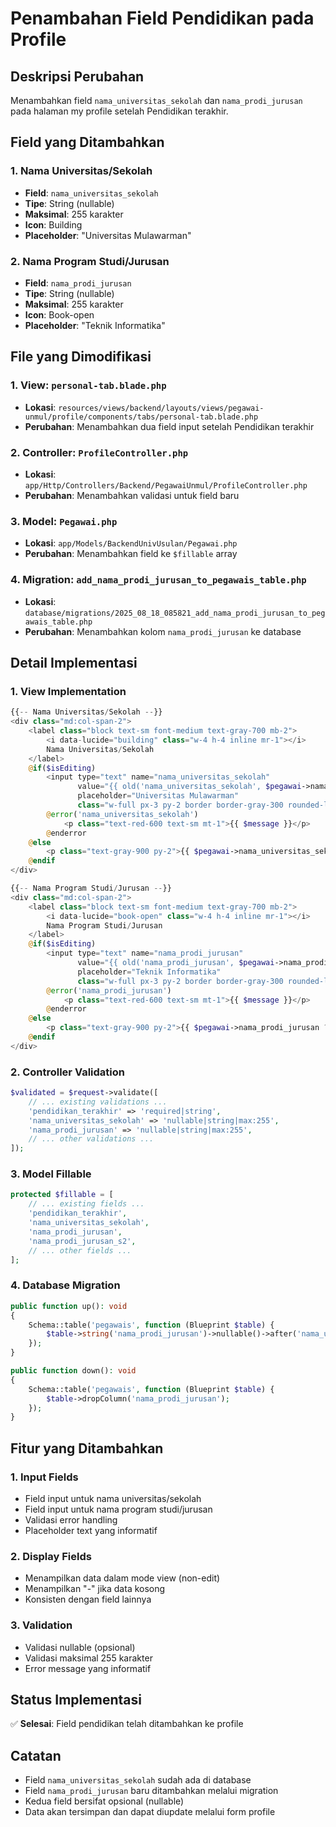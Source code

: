 # Penambahan Field Pendidikan pada Profile

## Deskripsi Perubahan
Menambahkan field `nama_universitas_sekolah` dan `nama_prodi_jurusan` pada halaman my profile setelah Pendidikan terakhir.

## Field yang Ditambahkan

### 1. Nama Universitas/Sekolah
- **Field**: `nama_universitas_sekolah`
- **Tipe**: String (nullable)
- **Maksimal**: 255 karakter
- **Icon**: Building
- **Placeholder**: "Universitas Mulawarman"

### 2. Nama Program Studi/Jurusan
- **Field**: `nama_prodi_jurusan`
- **Tipe**: String (nullable)
- **Maksimal**: 255 karakter
- **Icon**: Book-open
- **Placeholder**: "Teknik Informatika"

## File yang Dimodifikasi

### 1. View: `personal-tab.blade.php`
- **Lokasi**: `resources/views/backend/layouts/views/pegawai-unmul/profile/components/tabs/personal-tab.blade.php`
- **Perubahan**: Menambahkan dua field input setelah Pendidikan terakhir

### 2. Controller: `ProfileController.php`
- **Lokasi**: `app/Http/Controllers/Backend/PegawaiUnmul/ProfileController.php`
- **Perubahan**: Menambahkan validasi untuk field baru

### 3. Model: `Pegawai.php`
- **Lokasi**: `app/Models/BackendUnivUsulan/Pegawai.php`
- **Perubahan**: Menambahkan field ke `$fillable` array

### 4. Migration: `add_nama_prodi_jurusan_to_pegawais_table.php`
- **Lokasi**: `database/migrations/2025_08_18_085821_add_nama_prodi_jurusan_to_pegawais_table.php`
- **Perubahan**: Menambahkan kolom `nama_prodi_jurusan` ke database

## Detail Implementasi

### 1. View Implementation
```php
{{-- Nama Universitas/Sekolah --}}
<div class="md:col-span-2">
    <label class="block text-sm font-medium text-gray-700 mb-2">
        <i data-lucide="building" class="w-4 h-4 inline mr-1"></i>
        Nama Universitas/Sekolah
    </label>
    @if($isEditing)
        <input type="text" name="nama_universitas_sekolah"
               value="{{ old('nama_universitas_sekolah', $pegawai->nama_universitas_sekolah) }}"
               placeholder="Universitas Mulawarman"
               class="w-full px-3 py-2 border border-gray-300 rounded-lg focus:ring-indigo-500 focus:border-indigo-500 @error('nama_universitas_sekolah') border-red-500 @enderror">
        @error('nama_universitas_sekolah')
            <p class="text-red-600 text-sm mt-1">{{ $message }}</p>
        @enderror
    @else
        <p class="text-gray-900 py-2">{{ $pegawai->nama_universitas_sekolah ?? '-' }}</p>
    @endif
</div>

{{-- Nama Program Studi/Jurusan --}}
<div class="md:col-span-2">
    <label class="block text-sm font-medium text-gray-700 mb-2">
        <i data-lucide="book-open" class="w-4 h-4 inline mr-1"></i>
        Nama Program Studi/Jurusan
    </label>
    @if($isEditing)
        <input type="text" name="nama_prodi_jurusan"
               value="{{ old('nama_prodi_jurusan', $pegawai->nama_prodi_jurusan) }}"
               placeholder="Teknik Informatika"
               class="w-full px-3 py-2 border border-gray-300 rounded-lg focus:ring-indigo-500 focus:border-indigo-500 @error('nama_prodi_jurusan') border-red-500 @enderror">
        @error('nama_prodi_jurusan')
            <p class="text-red-600 text-sm mt-1">{{ $message }}</p>
        @enderror
    @else
        <p class="text-gray-900 py-2">{{ $pegawai->nama_prodi_jurusan ?? '-' }}</p>
    @endif
</div>
```

### 2. Controller Validation
```php
$validated = $request->validate([
    // ... existing validations ...
    'pendidikan_terakhir' => 'required|string',
    'nama_universitas_sekolah' => 'nullable|string|max:255',
    'nama_prodi_jurusan' => 'nullable|string|max:255',
    // ... other validations ...
]);
```

### 3. Model Fillable
```php
protected $fillable = [
    // ... existing fields ...
    'pendidikan_terakhir',
    'nama_universitas_sekolah',
    'nama_prodi_jurusan',
    'nama_prodi_jurusan_s2',
    // ... other fields ...
];
```

### 4. Database Migration
```php
public function up(): void
{
    Schema::table('pegawais', function (Blueprint $table) {
        $table->string('nama_prodi_jurusan')->nullable()->after('nama_universitas_sekolah');
    });
}

public function down(): void
{
    Schema::table('pegawais', function (Blueprint $table) {
        $table->dropColumn('nama_prodi_jurusan');
    });
}
```

## Fitur yang Ditambahkan

### 1. Input Fields
- Field input untuk nama universitas/sekolah
- Field input untuk nama program studi/jurusan
- Validasi error handling
- Placeholder text yang informatif

### 2. Display Fields
- Menampilkan data dalam mode view (non-edit)
- Menampilkan "-" jika data kosong
- Konsisten dengan field lainnya

### 3. Validation
- Validasi nullable (opsional)
- Validasi maksimal 255 karakter
- Error message yang informatif

## Status Implementasi
✅ **Selesai**: Field pendidikan telah ditambahkan ke profile

## Catatan
- Field `nama_universitas_sekolah` sudah ada di database
- Field `nama_prodi_jurusan` baru ditambahkan melalui migration
- Kedua field bersifat opsional (nullable)
- Data akan tersimpan dan dapat diupdate melalui form profile
